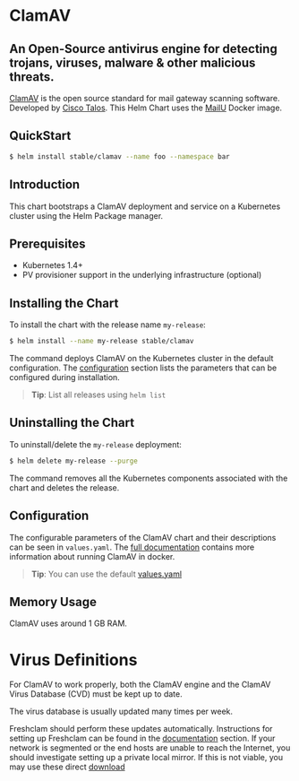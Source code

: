 # ClamAV

##  An Open-Source antivirus engine for detecting trojans, viruses, malware & other malicious threats.

[ClamAV](https://www.clamav.net/) is the open source standard for mail gateway scanning software.
 Developed by [Cisco Talos](https://github.com/Cisco-Talos/clamav-devel). This Helm Chart uses the [MailU](https://github.com/Mailu/Mailu) Docker image.

## QuickStart

```bash
$ helm install stable/clamav --name foo --namespace bar
```

## Introduction

This chart bootstraps a ClamAV deployment and service on a Kubernetes cluster using the Helm Package manager.

## Prerequisites

- Kubernetes 1.4+
- PV provisioner support in the underlying infrastructure (optional)

## Installing the Chart

To install the chart with the release name `my-release`:

```bash
$ helm install --name my-release stable/clamav
```

The command deploys ClamAV on the Kubernetes cluster in the default configuration. The [configuration](#configuration) section lists the parameters that can be configured during installation.

> **Tip**: List all releases using `helm list`

## Uninstalling the Chart

To uninstall/delete the `my-release` deployment:

```bash
$ helm delete my-release --purge
```

The command removes all the Kubernetes components associated with the chart and deletes the release.

## Configuration

The configurable parameters of the ClamAV chart and
their descriptions can be seen in `values.yaml`. The [full documentation](https://www.clamav.net/documents/clam-antivirus-0-101-0-user-manual) contains more information about running ClamAV in docker.

> **Tip**: You can use the default [values.yaml](values.yaml)

## Memory Usage

ClamAV uses around 1 GB RAM.




# Virus Definitions

For ClamAV to work properly, both the ClamAV engine and the ClamAV Virus Database (CVD) must be kept up to date.

The virus database is usually updated many times per week.

Freshclam should perform these updates automatically. Instructions for setting up Freshclam can be found in the [ documentation](https://www.clamav.net/documents/clam-antivirus-0-101-0-user-manual) section.
If your network is segmented or the end hosts are unable to reach the Internet, you should investigate setting up a private local mirror. If this is not viable, you may use these direct [ download](https://www.clamav.net/downloads)
